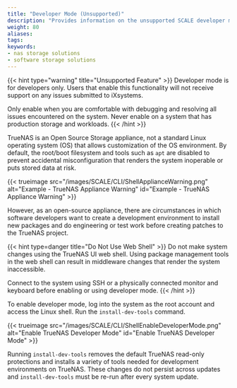 ```yaml
---
title: "Developer Mode (Unsupported)"
description: "Provides information on the unsupported SCALE developer mode and how to enable it."
weight: 80
aliases:
tags:
keywords:
- nas storage solutions
- software storage solutions
---
```


{{< hint type="warning" title="Unsupported Feature" >}}
Developer mode is for developers only.
Users that enable this functionality will not receive support on any issues submitted to iXsystems.

Only enable when you are comfortable with debugging and resolving all issues encountered on the system.
Never enable on a system that has production storage and workloads.
{{< /hint >}}

TrueNAS is an Open Source Storage appliance, not a standard Linux operating system (OS) that allows customization of the OS environment.
By default, the root/boot filesystem and tools such as `apt` are disabled to prevent accidental misconfiguration that renders the system inoperable or puts stored data at risk.

{{< trueimage src="/images/SCALE/CLI/ShellApplianceWarning.png" alt="Example - TrueNAS Appliance Warning" id="Example - TrueNAS Appliance Warning" >}}

However, as an open-source appliance, there are circumstances in which software developers want to create a development environment to install new packages and do engineering or test work before creating patches to the TrueNAS project.

{{< hint type=danger title="Do Not Use Web Shell" >}}
Do not make system changes using the TrueNAS UI web shell.
Using package management tools in the web shell can result in middleware changes that render the system inaccessible.

Connect to the system using SSH or a physically connected monitor and keyboard before enabling or using developer mode.
{{< /hint >}}

To enable developer mode, log into the system as the root account and access the Linux shell.
Run the `install-dev-tools` command.

{{< trueimage src="/images/SCALE/CLI/ShellEnableDeveloperMode.png" alt="Enable TrueNAS Developer Mode" id="Enable TrueNAS Developer Mode" >}}

Running `install-dev-tools` removes the default TrueNAS read-only protections and installs a variety of tools needed for development environments on TrueNAS.
These changes do not persist across updates and `install-dev-tools` must be re-run after every system update.
